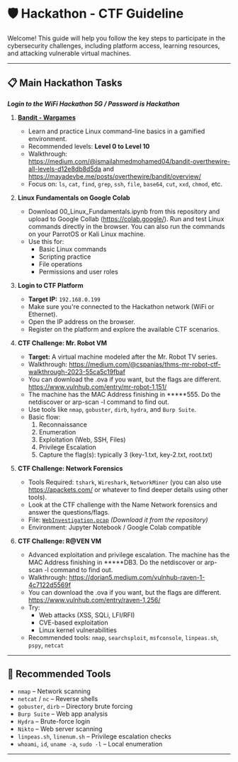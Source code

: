 # 🛡️ Hackathon - CTF Guideline

Welcome! This guide will help you follow the key steps to participate in the cybersecurity challenges, including platform access, learning resources, and attacking vulnerable virtual machines.

---

## 📋 Main Hackathon Tasks
***Login to the WiFi Hackathon 5G / Password is Hackathon***

1. **[Bandit - Wargames](https://overthewire.org/wargames/bandit/)**
   - Learn and practice Linux command-line basics in a gamified environment.
   - Recommended levels: **Level 0 to Level 10**
   - Walkthrough: https://medium.com/@ismailahmedmohamed04/bandit-overthewire-all-levels-d12e8db8d5da and https://mayadevbe.me/posts/overthewire/bandit/overview/
   - Focus on: `ls`, `cat`, `find`, `grep`, `ssh`, `file`, `base64`, `cut`, `xxd`, `chmod`, etc.

2. **Linux Fundamentals on Google Colab**
   - Download 00_Linux_Fundamentals.ipynb from this repository and upload to Google Collab (https://colab.google/). Run and test Linux commands directly in the browser. You can also run the commands on your ParrotOS or Kali Linux machine.
   - Use this for:
     - Basic Linux commands
     - Scripting practice
     - File operations
     - Permissions and user roles

3. **Login to CTF Platform**
   - **Target IP:** `192.168.0.199`
   - Make sure you're connected to the Hackathon network (WiFi or Ethernet).
   - Open the IP address on the browser.
   - Register on the platform and explore the available CTF scenarios.

4. **CTF Challenge: Mr. Robot VM**
   - **Target:** A virtual machine modeled after the Mr. Robot TV series.
   - Walkthrough: https://medium.com/@cspanias/thms-mr-robot-ctf-walkthrough-2023-55ca5c19fbaf
   - You can download the .ova if you want, but the flags are different. https://www.vulnhub.com/entry/mr-robot-1,151/
   -  The machine has the MAC Address finishing in *****555. Do the netdiscover or arp-scan -l command to find out.
   - Use tools like `nmap`, `gobuster`, `dirb`, `hydra`, and `Burp Suite`.
   - Basic flow:
     1. Reconnaissance
     2. Enumeration
     3. Exploitation (Web, SSH, Files)
     4. Privilege Escalation
     5. Capture the flag(s): typically 3 (key-1.txt, key-2.txt, root.txt)

5. **CTF Challenge: Network Forensics**
    - Tools Required: `tshark`, `Wireshark`, `NetworkMiner` (you can also use https://apackets.com/ or whatever to find deeper details using other tools). 
    - Look at the CTF challenge with the  Name Network forensics and answer the questions/flags. 
    - File: [`WebInvestigation.pcap`](#) *(Download it from the repository)*  
    - Environment: Jupyter Notebook / Google Colab compatible

6. **CTF Challenge: R@VEN VM**
   - Advanced exploitation and privilege escalation. The machine has the MAC Address finishing in *****DB3. Do the netdiscover or arp-scan -l command to find out.
   - Walkthrough: https://dorian5.medium.com/vulnhub-raven-1-4c7122d5569f
   - You can download the .ova if you want, but the flags are different. https://www.vulnhub.com/entry/raven-1,256/
   - Try:
     - Web attacks (XSS, SQLi, LFI/RFI)
     - CVE-based exploitation
     - Linux kernel vulnerabilities
   - Recommended tools: `nmap`, `searchsploit`, `msfconsole`, `linpeas.sh`, `pspy`, `netcat`
--- 

## 🧰 Recommended Tools

- `nmap` – Network scanning
- `netcat` / `nc` – Reverse shells
- `gobuster`, `dirb` – Directory brute forcing
- `Burp Suite` – Web app analysis
- `Hydra` – Brute-force login
- `Nikto` – Web server scanning
- `linpeas.sh`, `linenum.sh` – Privilege escalation checks
- `whoami`, `id`, `uname -a`, `sudo -l` – Local enumeration

---
